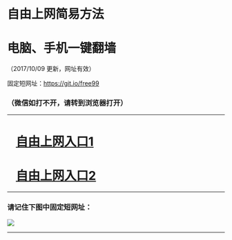 ﻿# 自由上网简易方法

# 电脑、手机一键翻墙

（2017/10/09 更新，网址有效）

固定短网址：https://git.io/free99

### （微信如打不开，请转到浏览器打开）


***





# &nbsp;&nbsp; <a href="http://ft2788115689.fwq-tz-1001.info/fwqtz01.html?t=10090012985 " target="_blank">自由上网入口1</a>
# &nbsp;&nbsp; <a href="http://ft825227568.fwq-tz-1002.info/fwqtz02.html?t=10090019781 " target="_blank">自由上网入口2</a>
***

### 请记住下图中固定短网址：

<img src="https://s3-us-west-2.amazonaws.com/fwq-1001/yjfq-20170905okok.png" /> 


***

